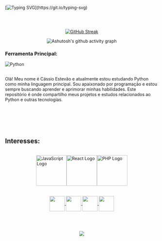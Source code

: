 [![Typing SVG](https://readme-typing-svg.demolab.com?font=Cinzel&weight=500&size=30&pause=1000&color=F7F7F7&random=false&width=435&lines=Bem+vindos+(a)!+;Aqui+est%C3%A3o+alguns+dos+meus+projetos+e+estudos+desenvolvidos+em+diversas+linguagens.)](https://git.io/typing-svg)

<br>
<br>

<div align="center">

[![GitHub Streak](https://github-readme-streak-stats.herokuapp.com?user=cassioestevao&theme=dark&locale=pt_BR&date_format=n%2Fj%5B%2FY%5D&card_width=900)](https://git.io/streak-stats)
</div>



<div align="center" >
   
![Ashutosh's github activity graph](https://ssr-contributions-svg.vercel.app/_/cassioestevao?chart=3dbar&gap=0.6&scale=2&flatten=2&animation=wave&animation_duration=1&animation_delay=0.05&animation_amplitude=40&animation_frequency=0.75&animation_wave_center=10_0&format=svg&weeks=30&theme=yellow) 

</div>

### Ferramenta Principal:
![Python](https://www.python.org/static/img/python-logo.png)

<br>
Olá! Meu nome é Cássio Estevão e atualmente estou estudando Python como minha linguagem principal. Sou apaixonado por programação e estou sempre buscando aprender e aprimorar minhas habilidades. Este repositório é onde compartilho meus projetos e estudos relacionados ao Python e outras tecnologias.</a>
<br>
<br> 
<br>
<br>
<br>
<br> 
<h2 align="left"> Interesses: </h2>
<br>
<div style="display: flex; justify-content: center;">
    <img src="https://upload.wikimedia.org/wikipedia/commons/9/99/Unofficial_JavaScript_logo_2.svg" alt="JavaScript Logo" width="100">
    <img src="https://upload.wikimedia.org/wikipedia/commons/a/a7/React-icon.svg" alt="React Logo" width="100">
    <img src="https://upload.wikimedia.org/wikipedia/commons/2/27/PHP-logo.svg" alt="PHP Logo" width="100"><br>
</div>

<br> 
<br>


<div align="center"> 

<a href="https://instagram.com/cassioestevao" target="_blank">

<img align="center" height="50" width="50" src="https://img.icons8.com/ios-filled/50/000000/instagram-new.png">

</a>

<a href="https://www.youtube.com/channel/cassioestevao" target="_blank">

<img align="center" height="50" width="50" src="https://img.icons8.com/ios-filled/50/000000/youtube.png">

</a>
<a href="mailto:cassioestevaops@gmail.com">
<img align="center"  height="50" width="50" src="https://img.icons8.com/ios-filled/50/000000/gmail.png">
</a>

<a  href="https://www.linkedin.com/in/cassioestevao/" target=_blank>
<img align="center"  height="50" width="50" src="https://img.icons8.com/ios-filled/50/000000/linkedin.png">
</a>

<br>
<br>
   
</div>
<br>
   
<br>
<p align="center" style="color: gold;">
  <img align="center" src="https://visit-counter.vercel.app/counter.png?page=https%3A%2F%2Fgithub.com%2Fcassioestevao&s=15&bg=000000&no=7&ff=digi&tb=Visitas%3A++&ta=">
</p>
<br>

